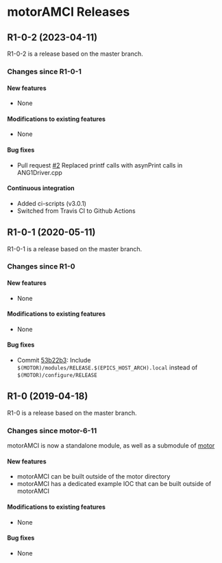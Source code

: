 # motorAMCI Releases

## __R1-0-2 (2023-04-11)__
R1-0-2 is a release based on the master branch.  

### Changes since R1-0-1

#### New features
* None

#### Modifications to existing features
* None

#### Bug fixes
* Pull request [#2](https://github.com/epics-motor/motorAMCI/pull/2) Replaced printf calls with asynPrint calls in ANG1Driver.cpp

#### Continuous integration
* Added ci-scripts (v3.0.1)
* Switched from Travis CI to Github Actions

## __R1-0-1 (2020-05-11)__
R1-0-1 is a release based on the master branch.  

### Changes since R1-0

#### New features
* None

#### Modifications to existing features
* None

#### Bug fixes
* Commit [53b22b3](https://github.com/epics-motor/motorAMCI/commit/53b22b302ea43733bd713110b6ecdf1d83b60436): Include ``$(MOTOR)/modules/RELEASE.$(EPICS_HOST_ARCH).local`` instead of ``$(MOTOR)/configure/RELEASE``

## __R1-0 (2019-04-18)__
R1-0 is a release based on the master branch.  

### Changes since motor-6-11

motorAMCI is now a standalone module, as well as a submodule of [motor](https://github.com/epics-modules/motor)

#### New features
* motorAMCI can be built outside of the motor directory
* motorAMCI has a dedicated example IOC that can be built outside of motorAMCI

#### Modifications to existing features
* None

#### Bug fixes
* None
